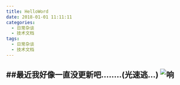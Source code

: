 ```yaml
---
title: HelloWord
date: 2018-01-01 11:11:11
categories:
  - 日常杂谈
  - 技术文档
tags:
  - 日常杂谈
  - 技术文档
---
```

##最近我好像一直没更新吧........(光速逃...)
![响](https://mthdm.cc/2018/01/01/0HelloWord/62943298.jpg)
---
